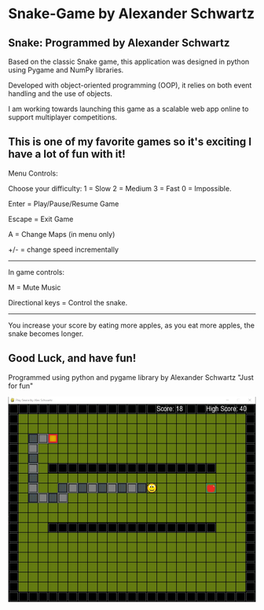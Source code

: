 # Snake-Game by Alexander Schwartz

Snake: Programmed by Alexander Schwartz
---------------------------------------------------


Based on the classic Snake game, this application was designed in python using Pygame and NumPy libraries.

Developed with object-oriented programming (OOP), it relies on both event handling and the use of objects.

I am working towards launching this game as a scalable web app online to support multiplayer competitions.

This is one of my favorite games so it's exciting I have a lot of fun with it!
---------------------------------------------------

Menu Controls:

Choose your difficulty:
1 = Slow   2 = Medium   3 = Fast   0 = Impossible.

Enter = Play/Pause/Resume Game

Escape = Exit Game

A = Change Maps (in menu only)

+/- = change speed incrementally

---------------------------------------------------

In game controls:

M = Mute Music

Directional keys = Control the snake.

---------------------------------------------------

You increase your score by eating more apples, as you eat more apples, the snake becomes longer.

Good Luck, and have fun!
---------------------------------------------------


Programmed using python and pygame library by Alexander Schwartz "Just for fun"


![Snake Gameplay](/resources/snake_gameplay.jpg "Snake Gameplay")